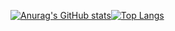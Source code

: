[![Anurag's GitHub stats](https://github-readme-stats.vercel.app/api?username=RobsonTotti&count_private=true&show_icons=true&theme=tokyonight)](https://github.com/anuraghazra/github-readme-stats)[![Top Langs](https://github-readme-stats.vercel.app/api/top-langs/?username=RobsonTotti&layout=compact&count_private=true&show_icons=true&theme=tokyonight)](https://github.com/anuraghazra/github-readme-stats)


